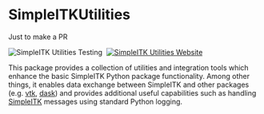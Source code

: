 # SimpleITKUtilities

Just to make  a PR

![SimpleITK Utilities Testing](https://github.com/SimpleITK/SimpleITKUtilities/actions/workflows/main.yml/badge.svg)&nbsp;&nbsp;[![SimpleITK Utilities Website](https://img.shields.io/website-up-down-brightgreen-red/http/shields.io.svg)](http://simpleitk.org/SimpleITKUtilities/)


This package provides a collection of utilities and integration tools which enhance the basic SimpleITK Python package functionality. Among other things, it enables data exchange between SimpleITK and other packages (e.g. [vtk](https://vtk.org/), [dask](https://www.dask.org/)) and provides additional useful capabilities such as handling [SimpleITK](https://github.com/SimpleITK/SimpleITK) messages using standard Python logging.

